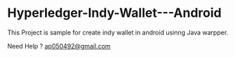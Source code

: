 # Hyperledger-Indy-Wallet---Android

This Project is sample for create indy wallet in android usinng Java warpper.

Need Help ?
ap050492@gmail.com
